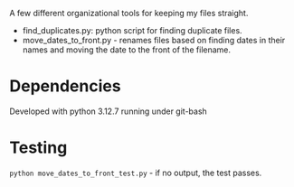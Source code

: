 A few different organizational tools for keeping my files straight.

- find_duplicates.py: python script for finding duplicate files.
- move_dates_to_front.py - renames files based on finding dates in their names and moving the date to the front of the filename.

# Dependencies

Developed with python 3.12.7 running under git-bash

# Testing

`python move_dates_to_front_test.py` - if no output, the test passes.
